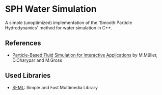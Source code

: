 # SPH Water Simulation

A simple (unoptimized) implementation of  the 'Smooth Particle Hydrodynamics' method for water simulation in C++.

## References

* [Particle-Based Fluid Simulation for Interactive Applications](http://matthias-mueller-fischer.ch/publications/sca03.pdf) by M.Müller, D.Charypar and M.Gross


## Used Libraries

* [SFML](http://www.sfml-dev.org/):  Simple and Fast Multimedia Library

